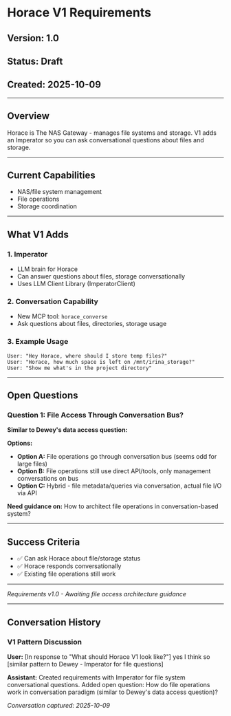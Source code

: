 # Horace V1 Requirements

## Version: 1.0
## Status: Draft
## Created: 2025-10-09

---

## Overview

Horace is The NAS Gateway - manages file systems and storage. V1 adds an Imperator so you can ask conversational questions about files and storage.

---

## Current Capabilities

- NAS/file system management
- File operations
- Storage coordination

---

## What V1 Adds

### 1. Imperator
- LLM brain for Horace
- Can answer questions about files, storage conversationally
- Uses LLM Client Library (ImperatorClient)

### 2. Conversation Capability
- New MCP tool: `horace_converse`
- Ask questions about files, directories, storage usage

### 3. Example Usage
```
User: "Hey Horace, where should I store temp files?"
User: "Horace, how much space is left on /mnt/irina_storage?"
User: "Show me what's in the project directory"
```

---

## Open Questions

### Question 1: File Access Through Conversation Bus?
**Similar to Dewey's data access question:**

**Options:**
- **Option A:** File operations go through conversation bus (seems odd for large files)
- **Option B:** File operations still use direct API/tools, only management conversations on bus
- **Option C:** Hybrid - file metadata/queries via conversation, actual file I/O via API

**Need guidance on:** How to architect file operations in conversation-based system?

---

## Success Criteria

- ✅ Can ask Horace about file/storage status
- ✅ Horace responds conversationally
- ✅ Existing file operations still work

---

*Requirements v1.0 - Awaiting file access architecture guidance*

---

## Conversation History

### V1 Pattern Discussion

**User:** [In response to "What should Horace V1 look like?"] yes I think so [similar pattern to Dewey - Imperator for file questions]

**Assistant:** Created requirements with Imperator for file system conversational questions. Added open question: How do file operations work in conversation paradigm (similar to Dewey's data access question)?

*Conversation captured: 2025-10-09*
